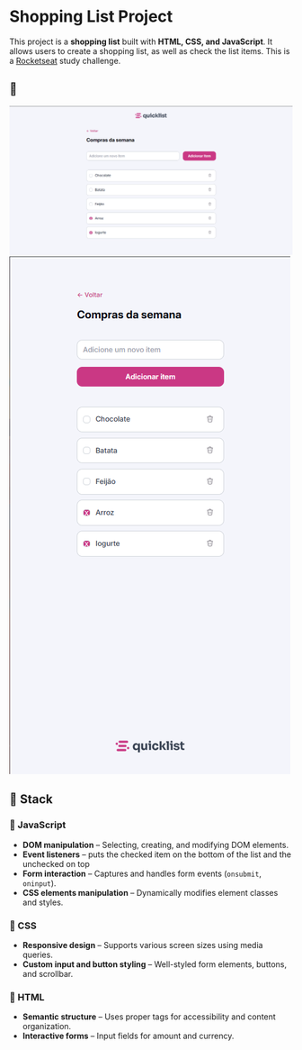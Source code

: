 # Shopping List Project

This project is a **shopping list** built with **HTML, CSS, and JavaScript**. It allows users to create a shopping list, as well as check the list items. This is a [Rocketseat](https://www.rocketseat.com.br/?utm_source=google&utm_medium=cpc&utm_campaign=lead&utm_term=perpetuo&utm_content=institucional-lead-home-texto-lead-brandkws-none-none-institucional-none-none-br-google&gad_source=1&gclid=CjwKCAiAtYy9BhBcEiwANWQQL_7PJhNk7vjUU2WS5edbdA0Q-JW-9ytiEHPkbCOhkU4Y2gnl6gjFZxoCVxgQAvD_BwE) study challenge.

## 📸  

![Project Screenshot](/screenshot_shopping_list_desktop.png)
![Project Screenshot](/screenshot_shopping_list_mobile.png)

## 🚀 Stack  

### 🔹 JavaScript  
- **DOM manipulation** – Selecting, creating, and modifying DOM elements.
- **Event listeners** – puts the checked item on the bottom of the list and the unchecked on top
- **Form interaction** – Captures and handles form events (`onsubmit`, `oninput`).  
- **CSS elements manipulation** – Dynamically modifies element classes and styles.  

### 🎨 CSS  
- **Responsive design** – Supports various screen sizes using media queries.  
- **Custom input and button styling** – Well-styled form elements, buttons, and scrollbar.  

### 📄 HTML  
- **Semantic structure** – Uses proper tags for accessibility and content organization.  
- **Interactive forms** – Input fields for amount and currency.  
